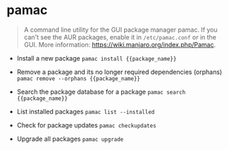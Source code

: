 # pamac
> A command line utility for the GUI package manager pamac.
> If you can't see the AUR packages, enable it in `/etc/pamac.conf` or in the GUI.
> More information: <https://wiki.manjaro.org/index.php/Pamac>.

- Install a new package
`pamac install {{package_name}}`

- Remove a package and its no longer required dependencies (orphans)
`pamac remove --orphans {{package_name}}`

- Search the package database for a package
`pamac search {{package_name}}`

- List installed packages
`pamac list --installed`

- Check for package updates
`pamac checkupdates`

- Upgrade all packages
`pamac upgrade`
